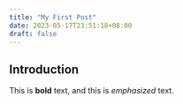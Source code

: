 ```yaml
---
title: "My First Post"
date: 2023-05-17T23:51:18+08:00
draft: false
---
```


## Introduction

This is **bold** text, and this is *emphasized* text.
